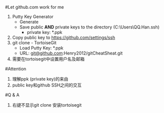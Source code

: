 #Let github.com work for me 

1. Putty Key Generator
	* Generate
	* Save public **AND** private keys to the directory (C:\Users\QQ.Han\.ssh)
		* private key: *.ppk
2. Copy public key to https://github.com/settings/ssh
3. git clone - TortoiseGit
	* Load Putty Key: *.ppk
	* URL: git@github.com:Henry2012/gitCheatSheat.git
4. 需要在tortoisegit中设置用户名及邮箱
	
#Attention
1. 理解ppk (private key)的来由
2. public key和github SSH之间的交互

#Q & A
1. 右键不显示git clone
	安装tortoisegit
